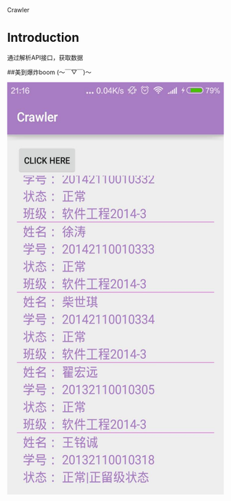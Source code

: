 Crawler

# Introduction

通过解析API接口，获取数据

##美到爆炸boom (～￣▽￣)～

<img src="/crawler.jpg" width="540" height="960"/>

